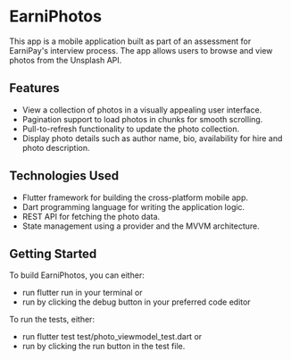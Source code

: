 # EarniPhotos

This app is a mobile application built as part of an assessment for EarniPay's interview process. The app allows users to browse and view photos from the Unsplash API.

## Features

* View a collection of photos in a visually appealing user interface.
* Pagination support to load photos in chunks for smooth scrolling.
* Pull-to-refresh functionality to update the photo collection.
* Display photo details such as author name, bio, availability for hire and photo description.

## Technologies Used

* Flutter framework for building the cross-platform mobile app.
* Dart programming language for writing the application logic.
* REST API for fetching the photo data.
* State management using a provider and the MVVM architecture.

## Getting Started
To build EarniPhotos, you can either:

* run flutter run in your terminal or
* run by clicking the debug button in your preferred code editor

To run the tests, either:
* run flutter test test/photo_viewmodel_test.dart or
* run by clicking the run button in the test file.
